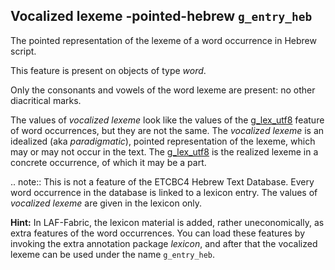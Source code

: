 Vocalized lexeme -pointed-hebrew `g_entry_heb`
------------------------------------------------
The pointed representation of the lexeme of a word occurrence in Hebrew script.

This feature is present on objects of type *word*.

Only the consonants and vowels of the word lexeme are present: no other diacritical marks.

The values of *vocalized lexeme* look like the values of the [g_lex_utf8](g_lex_utf8) feature
of word occurrences, but they are not the same.
The *vocalized lexeme* is an idealized (aka *paradigmatic*), pointed representation of the lexeme,
which may or may not occur in the text.
The [g_lex_utf8](g_lex_utf8) is the realized lexeme in a concrete occurrence, of which it may be a part.

.. note:: 
    This is not a feature of the ETCBC4 Hebrew Text Database.
    Every word occurrence in the database is linked to a lexicon entry.
    The values of *vocalized lexeme* are given in the lexicon only.

**Hint:**
In LAF-Fabric, the lexicon material is added, rather uneconomically, as extra features 
of the word occurrences. 
You can load these features by invoking the extra annotation package *lexicon*, and after
that the vocalized lexeme can be used under the name `g_entry_heb`.

